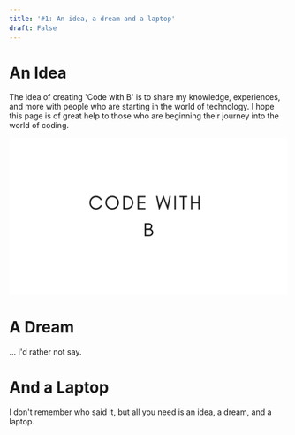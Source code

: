 ```yaml
---
title: '#1: An idea, a dream and a laptop'
draft: False
---
```


# An Idea
The idea of creating 'Code with B' is to share my knowledge, experiences, and more with people who are starting in the world of technology. I hope this page is of great help to those who are beginning their journey into the world of coding.

![Code with B image](/images/CodeWithB.PNG) 

# A Dream
... I'd rather not say.

# And a Laptop
I don't remember who said it, but all you need is an idea, a dream, and a laptop.